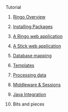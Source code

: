 Tutorial

  1. [Ringo Overview](introduction.md)

  1. [Installing Packages](dependencies.md)

  1. [A Ringo web application](httpserver.md)

  1. [A Stick web application](stickapp.md)

  1. [Database mapping](sqlstore.md)

  1. [Templates](templates.md)

  1. [Processing data](processingdata.md)

  1. [Middleware & Sessions](sessions.md)

  1. [Java Integration](javaintegration.md)

  1. Bits and pieces
